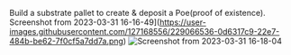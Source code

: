 Build a substrate pallet to create & deposit a Poe(proof of existence).
Screenshot from 2023-03-31 16-16-49](https://user-images.githubusercontent.com/127168556/229066536-0d6317c9-22e7-484b-be62-7f0cf5a7dd7a.png)
![Screenshot from 2023-03-31 16-18-04](https://user-images.githubusercontent.com/127168556/229066562-5c1dbe4c-f5ad-4180-bc06-256788bde9da.png)
